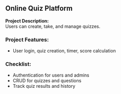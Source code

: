 ## Online Quiz Platform

**Project Description:**  
Users can create, take, and manage quizzes.

### Project Features:
- User login, quiz creation, timer, score calculation

### Checklist:
- Authentication for users and admins
- CRUD for quizzes and questions
- Track quiz results and history
